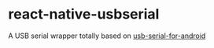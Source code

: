 # react-native-usbserial
A USB serial wrapper totally based on [usb-serial-for-android](https://github.com/mik3y/usb-serial-for-android)
